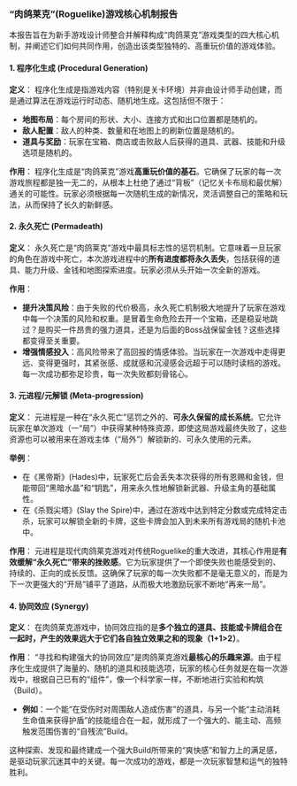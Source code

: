 ### “肉鸽莱克”(Roguelike)游戏核心机制报告

本报告旨在为新手游戏设计师整合并解释构成“肉鸽莱克”游戏类型的四大核心机制，并阐述它们如何共同作用，创造出该类型独特的、高重玩价值的游戏体验。

#### 1. 程序化生成 (Procedural Generation)

**定义**：
程序化生成是指游戏内容（特别是关卡环境）并非由设计师手动创建，而是通过算法在游戏运行时动态、随机地生成。这包括但不限于：

*   **地图布局**：每个房间的形状、大小、连接方式和出口位置都是随机的。
*   **敌人配置**：敌人的种类、数量和在地图上的刷新位置是随机的。
*   **道具与奖励**：玩家在宝箱、商店或击败敌人后获得的道具、武器、技能和升级选项是随机的。

**作用**：
程序化生成是“肉鸽莱克”游戏**高重玩价值的基石**。它确保了玩家的每一次游戏旅程都是独一无二的，从根本上杜绝了通过“背板”（记忆关卡布局和最优解）通关的可能性。玩家必须根据每一次随机生成的新情况，灵活调整自己的策略和玩法，从而保持了长久的新鲜感。

#### 2. 永久死亡 (Permadeath)

**定义**：
永久死亡是“肉鸽莱克”游戏中最具标志性的惩罚机制。它意味着一旦玩家的角色在游戏中死亡，本次游戏进程中的**所有进度都将永久丢失**，包括获得的道具、能力升级、金钱和地图探索进度。玩家必须从头开始一次全新的游戏。

**作用**：
*   **提升决策风险**：由于失败的代价极高，永久死亡机制极大地提升了玩家在游戏中每一个决策的风险和权重。是冒着生命危险去开一个宝箱，还是稳妥地跳过？是购买一件昂贵的强力道具，还是为后面的Boss战保留金钱？这些选择都变得至关重要。
*   **增强情感投入**：高风险带来了高回报的情感体验。当玩家在一次游戏中走得更远、变得更强时，其紧张感、成就感和沉浸感会远超于可以随时读档的游戏。每一次成功都弥足珍贵，每一次失败都刻骨铭心。

#### 3. 元进程/元解锁 (Meta-progression)

**定义**：
元进程是一种在“永久死亡”惩罚之外的、**可永久保留的成长系统**。它允许玩家在单次游戏（一“局”）中获得某种特殊资源，即使这局游戏最终失败了，这些资源也可以被用来在游戏主体（“局外”）解锁新的、可永久使用的元素。

**举例**：
*   在《黑帝斯》(Hades)中，玩家死亡后会丢失本次获得的所有恩赐和金钱，但能带回“黑暗水晶”和“钥匙”，用来永久性地解锁新武器、升级主角的基础属性。
*   在《杀戮尖塔》(Slay the Spire)中，通过在游戏中达到特定分数或完成特定击杀，玩家可以解锁全新的卡牌，这些卡牌会加入到未来所有游戏局的随机卡池中。

**作用**：
元进程是现代肉鸽莱克游戏对传统Roguelike的重大改进，其核心作用是**有效缓解“永久死亡”带来的挫败感**。它为玩家提供了一个即使失败也能感受到的、持续的、正向的成长反馈。这确保了玩家的每一次失败都不是毫无意义的，而是为下一次更强大的“开局”铺平了道路，从而极大地激励玩家不断地“再来一局”。

#### 4. 协同效应 (Synergy)

**定义**：
在肉鸽莱克游戏中，协同效应指的是**多个独立的道具、技能或卡牌组合在一起时，产生的效果远大于它们各自独立效果之和的现象（1+1>2）**。

**作用**：
“寻找和构建强大的协同效应”是肉鸽莱克游戏**最核心的乐趣来源**。由于程序化生成提供了海量的、随机的道具和技能选项，玩家的核心任务就是在每一次游戏中，根据自己已有的“组件”，像一个科学家一样，不断地进行实验和构筑（Build）。

*   **例如**：一个能“在受伤时对周围敌人造成伤害”的道具，与另一个能“主动消耗生命值来获得护盾”的技能组合在一起，就形成了一个强大的、能主动、高频触发范围伤害的“自残流”Build。

这种探索、发现和最终建成一个强大Build所带来的“爽快感”和智力上的满足感，是驱动玩家沉迷其中的关键。每一次成功的游戏，都是一次玩家智慧和运气的独特胜利。